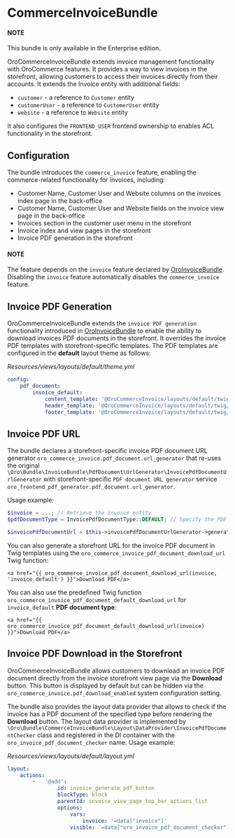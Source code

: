 <a id="bundle-docs-commerce-invoice-bundle"></a>

# CommerceInvoiceBundle

#### NOTE
This bundle is only available in the Enterprise edition.

OroCommerceInvoiceBundle extends invoice management functionality with OroCommerce features. It provides a way to view invoices in the storefront, allowing customers to access their invoices directly from their accounts. It extends the Invoice entity with additional fields:

* `customer` - a reference to `Customer` entity
* `customerUser` - a reference to `CustomerUser` entity
* `website` - a reference to `Website` entity

It also configures the `FRONTEND_USER` frontend ownership to enables ACL functionality in the storefront.

## Configuration

The bundle introduces the `commerce_invoice` feature, enabling the commerce-related functionality for invoices, including:

* Customer Name, Customer User and Website columns on the invoices index page in the back-office
* Customer Name, Customer User and Website fields on the invoice view page in the back-office
* Invoices section in the customer user menu in the storefront
* Invoice index and view pages in the storefront
* Invoice PDF generation in the storefront

#### NOTE
The feature depends on the `invoice` feature declared by [OroInvoiceBundle](../../platform/InvoiceBundle/index.md#bundle-docs-platform-invoice-bundle). Disabling the `invoice` feature automatically disables the `commerce_invoice` feature.

## Invoice PDF Generation

OroCommerceInvoiceBundle extends the `invoice PDF generation` functionality introduced in [OroInvoiceBundle](../../platform/InvoiceBundle/index.md#bundle-docs-platform-invoice-bundle) to enable the ability to download invoices PDF documents in the storefront. It overrides the invoice PDF templates with storefront-specific templates. The PDF templates are configured in the **default** layout theme as follows:

*Resources/views/layouts/default/theme.yml*
```yaml
config:
    pdf_document:
        invoice_default:
            content_template: '@OroCommerceInvoice/layouts/default/twig/pdf_document/invoice_default/content.html.twig'
            header_template: '@OroCommerceInvoice/layouts/default/twig/pdf_document/invoice_default/header.html.twig'
            footer_template: '@OroCommerceInvoice/layouts/default/twig/pdf_document/invoice_default/footer.html.twig'
```

## Invoice PDF URL

The bundle declares a storefront-specific invoice PDF document URL generator `oro_commerce_invoice.pdf_document.url_generator` that re-uses the original `\Oro\Bundle\InvoiceBundle\PdfDocument\UrlGenerator\InvoicePdfDocumentUrlGenerator` with storefront-specific `PDF document URL generator` service `oro_frontend_pdf_generator.pdf_document.url_generator`.

Usage example:

```php
$invoice = ...; // Retrieve the invoice entity
$pdfDocumentType = InvoicePdfDocumentType::DEFAULT; // Specify the PDF document type

$invoicePdfDocumentUrl = $this->invoicePdfDocumentUrlGenerator->generateUrl($invoice, $pdfDocumentType);
```

You can also generate a storefront URL for the invoice PDF document in Twig templates using the `oro_commerce_invoice_pdf_document_download_url` Twig function:

```twig
<a href="{{ oro_commerce_invoice_pdf_document_download_url(invoice, 'invoice_default') }}">Download PDF</a>
```

You can also use the predefined Twig function `oro_commerce_invoice_pdf_document_default_download_url` for `invoice_default` **PDF document type**:

```twig
<a href="{{ oro_commerce_invoice_pdf_document_default_download_url(invoice) }}">Download PDF</a>
```

## Invoice PDF Download in the Storefront

OroCommerceInvoiceBundle allows customers to download an invoice PDF document directly from the invoice storefront view page via the **Download** button. This button is displayed by default but can be hidden via the `oro_commerce_invoice.pdf_download_enabled` system configuration setting.

The bundle also provides the layout data provider that allows to check if the invoice has a PDF document of the specified type before rendering the **Download** button. The layout data provider is implemented by `\Oro\Bundle\CommerceInvoiceBundle\Layout\DataProvider\InvoicePdfDocumentChecker` class and registered in the DI container with the `oro_invoice_pdf_document_checker` name. Usage example:

*Resources/views/layouts/default/layout.yml*
```yaml
layout:
    actions:
        -   '@add':
                id: invoice_generate_pdf_button
                blockType: block
                parentId: invoice_view_page_top_bar_actions_list
                options:
                    vars:
                        invoice: '=data["invoice"]'
                    visible: '=data["oro_invoice_pdf_document_checker"].hasInvoiceDefaultPdfDocument(data["invoice"])'
```
